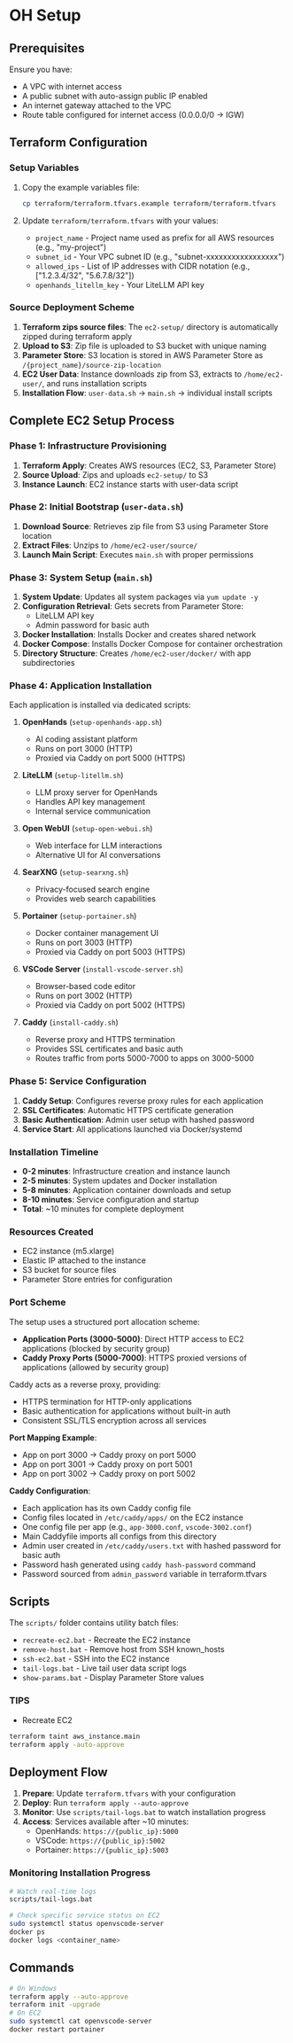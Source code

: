 # OH Setup

## Prerequisites

Ensure you have:
- A VPC with internet access
- A public subnet with auto-assign public IP enabled
- An internet gateway attached to the VPC
- Route table configured for internet access (0.0.0.0/0 → IGW)

## Terraform Configuration

### Setup Variables

1. Copy the example variables file:
   ```bash
   cp terraform/terraform.tfvars.example terraform/terraform.tfvars
   ```

2. Update `terraform/terraform.tfvars` with your values:
   - `project_name` - Project name used as prefix for all AWS resources (e.g., "my-project")
   - `subnet_id` - Your VPC subnet ID (e.g., "subnet-xxxxxxxxxxxxxxxxx")
   - `allowed_ips` - List of IP addresses with CIDR notation (e.g., ["1.2.3.4/32", "5.6.7.8/32"])
   - `openhands_litellm_key` - Your LiteLLM API key


### Source Deployment Scheme

1. **Terraform zips source files**: The `ec2-setup/` directory is automatically zipped during terraform apply
2. **Upload to S3**: Zip file is uploaded to S3 bucket with unique naming
3. **Parameter Store**: S3 location is stored in AWS Parameter Store as `/{project_name}/source-zip-location`
4. **EC2 User Data**: Instance downloads zip from S3, extracts to `/home/ec2-user/`, and runs installation scripts
5. **Installation Flow**: `user-data.sh` → `main.sh` → individual install scripts

## Complete EC2 Setup Process

### Phase 1: Infrastructure Provisioning
1. **Terraform Apply**: Creates AWS resources (EC2, S3, Parameter Store)
2. **Source Upload**: Zips and uploads `ec2-setup/` to S3
3. **Instance Launch**: EC2 instance starts with user-data script

### Phase 2: Initial Bootstrap (`user-data.sh`)
1. **Download Source**: Retrieves zip file from S3 using Parameter Store location
2. **Extract Files**: Unzips to `/home/ec2-user/source/`
3. **Launch Main Script**: Executes `main.sh` with proper permissions

### Phase 3: System Setup (`main.sh`)
1. **System Update**: Updates all system packages via `yum update -y`
2. **Configuration Retrieval**: Gets secrets from Parameter Store:
   - LiteLLM API key
   - Admin password for basic auth
3. **Docker Installation**: Installs Docker and creates shared network
4. **Docker Compose**: Installs Docker Compose for container orchestration
5. **Directory Structure**: Creates `/home/ec2-user/docker/` with app subdirectories

### Phase 4: Application Installation
Each application is installed via dedicated scripts:

1. **OpenHands** (`setup-openhands-app.sh`)
   - AI coding assistant platform
   - Runs on port 3000 (HTTP)
   - Proxied via Caddy on port 5000 (HTTPS)

2. **LiteLLM** (`setup-litellm.sh`)
   - LLM proxy server for OpenHands
   - Handles API key management
   - Internal service communication

3. **Open WebUI** (`setup-open-webui.sh`)
   - Web interface for LLM interactions
   - Alternative UI for AI conversations

4. **SearXNG** (`setup-searxng.sh`)
   - Privacy-focused search engine
   - Provides web search capabilities

5. **Portainer** (`setup-portainer.sh`)
   - Docker container management UI
   - Runs on port 3003 (HTTP)
   - Proxied via Caddy on port 5003 (HTTPS)

6. **VSCode Server** (`install-vscode-server.sh`)
   - Browser-based code editor
   - Runs on port 3002 (HTTP)
   - Proxied via Caddy on port 5002 (HTTPS)

7. **Caddy** (`install-caddy.sh`)
   - Reverse proxy and HTTPS termination
   - Provides SSL certificates and basic auth
   - Routes traffic from ports 5000-7000 to apps on 3000-5000

### Phase 5: Service Configuration
1. **Caddy Setup**: Configures reverse proxy rules for each application
2. **SSL Certificates**: Automatic HTTPS certificate generation
3. **Basic Authentication**: Admin user setup with hashed password
4. **Service Start**: All applications launched via Docker/systemd

### Installation Timeline
- **0-2 minutes**: Infrastructure creation and instance launch
- **2-5 minutes**: System updates and Docker installation
- **5-8 minutes**: Application container downloads and setup
- **8-10 minutes**: Service configuration and startup
- **Total**: ~10 minutes for complete deployment

### Resources Created
- EC2 instance (m5.xlarge)
- Elastic IP attached to the instance
- S3 bucket for source files
- Parameter Store entries for configuration

### Port Scheme

The setup uses a structured port allocation scheme:

- **Application Ports (3000-5000)**: Direct HTTP access to EC2 applications (blocked by security group)
- **Caddy Proxy Ports (5000-7000)**: HTTPS proxied versions of applications (allowed by security group)

Caddy acts as a reverse proxy, providing:
- HTTPS termination for HTTP-only applications
- Basic authentication for applications without built-in auth
- Consistent SSL/TLS encryption across all services

**Port Mapping Example**:
- App on port 3000 → Caddy proxy on port 5000
- App on port 3001 → Caddy proxy on port 5001
- App on port 3002 → Caddy proxy on port 5002

**Caddy Configuration**:
- Each application has its own Caddy config file
- Config files located in `/etc/caddy/apps/` on the EC2 instance
- One config file per app (e.g., `app-3000.conf`, `vscode-3002.conf`)
- Main Caddyfile imports all configs from this directory
- Admin user created in `/etc/caddy/users.txt` with hashed password for basic auth
- Password hash generated using `caddy hash-password` command
- Password sourced from `admin_password` variable in terraform.tfvars


## Scripts

The `scripts/` folder contains utility batch files:

- `recreate-ec2.bat` - Recreate the EC2 instance
- `remove-host.bat` - Remove host from SSH known_hosts
- `ssh-ec2.bat` - SSH into the EC2 instance
- `tail-logs.bat` - Live tail user data script logs
- `show-params.bat` - Display Parameter Store values

### TIPS
- Recreate EC2
```bash
terraform taint aws_instance.main
terraform apply -auto-approve
```

## Deployment Flow

1. **Prepare**: Update `terraform.tfvars` with your configuration
2. **Deploy**: Run `terraform apply --auto-approve`
3. **Monitor**: Use `scripts/tail-logs.bat` to watch installation progress
4. **Access**: Services available after ~10 minutes:
   - OpenHands: `https://{public_ip}:5000`
   - VSCode: `https://{public_ip}:5002`
   - Portainer: `https://{public_ip}:5003`

### Monitoring Installation Progress
```bash
# Watch real-time logs
scripts/tail-logs.bat

# Check specific service status on EC2
sudo systemctl status openvscode-server
docker ps
docker logs <container_name>
```

## Commands
```bash
# On Windows
terraform apply --auto-approve
terraform init -upgrade
# On EC2
sudo systemctl cat openvscode-server
docker restart portainer
```